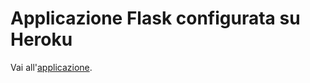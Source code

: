 # Applicazione Flask configurata su Heroku #

Vai all'[applicazione](https://still-forest-06242.herokuapp.com/).
